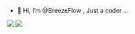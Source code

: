 - 👋 Hi, I’m @BreezeFlow , Just a coder ...

<a href="https://github.com/breezeflow/"><img align="left" src="https://github-readme-stats.vercel.app/api?username=breezeflow&hide=contribs,prs"/></a>
<a href="https://github.com/breezeflow/"><img align="left" src="https://github-readme-stats.vercel.app/api/top-langs/?username=breezeflow&hide=html,css,styles,Stylus"/></a>



<!---
BreezeFlow/BreezeFlow is a ✨ special ✨ repository because its `README.md` (this file) appears on your GitHub profile.
You can click the Preview link to take a look at your changes.
--->
